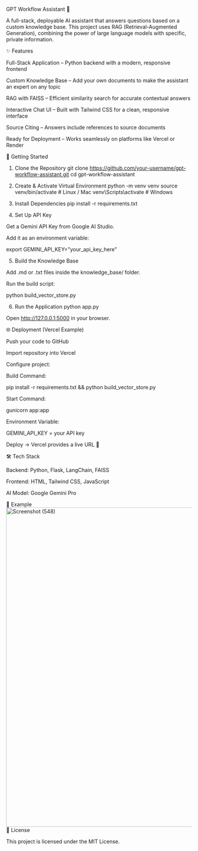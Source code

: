 GPT Workflow Assistant 🤖

A full-stack, deployable AI assistant that answers questions based on a custom knowledge base.
This project uses RAG (Retrieval-Augmented Generation), combining the power of large language models with specific, private information.

✨ Features

Full-Stack Application – Python backend with a modern, responsive frontend

Custom Knowledge Base – Add your own documents to make the assistant an expert on any topic

RAG with FAISS – Efficient similarity search for accurate contextual answers

Interactive Chat UI – Built with Tailwind CSS for a clean, responsive interface

Source Citing – Answers include references to source documents

Ready for Deployment – Works seamlessly on platforms like Vercel or Render

🚀 Getting Started
1. Clone the Repository
git clone https://github.com/your-username/gpt-workflow-assistant.git
cd gpt-workflow-assistant

2. Create & Activate Virtual Environment
python -m venv venv
source venv/bin/activate   # Linux / Mac
venv\Scripts\activate      # Windows

3. Install Dependencies
pip install -r requirements.txt

4. Set Up API Key

Get a Gemini API Key from Google AI Studio.

Add it as an environment variable:

export GEMINI_API_KEY="your_api_key_here"

5. Build the Knowledge Base

Add .md or .txt files inside the knowledge_base/ folder.

Run the build script:

python build_vector_store.py

6. Run the Application
python app.py


Open http://127.0.0.1:5000 in your browser.

🌐 Deployment (Vercel Example)

Push your code to GitHub

Import repository into Vercel

Configure project:

Build Command:

pip install -r requirements.txt && python build_vector_store.py


Start Command:

gunicorn app:app


Environment Variable:

GEMINI_API_KEY = your API key

Deploy → Vercel provides a live URL 🎉

🛠️ Tech Stack

Backend: Python, Flask, LangChain, FAISS

Frontend: HTML, Tailwind CSS, JavaScript

AI Model: Google Gemini Pro

📖 Example
<img width="1920" height="864" alt="Screenshot (548)" src="https://github.com/user-attachments/assets/348071bf-cdf7-4074-ae55-585dc4863b98" />
📜 License

This project is licensed under the MIT License.
